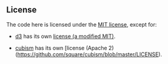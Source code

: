 ## License

The code here is licensed under the
[MIT license](https://opensource.org/licenses/MIT), except for:

- [d3](https://d3js.org) has its own
[license (a modified MIT)](https://github.com/d3/d3/blob/master/LICENSE).

- [cubism](https://square.github.io/cubism/) has its own
[license (Apache 2)(https://github.com/square/cubism/blob/master/LICENSE).
